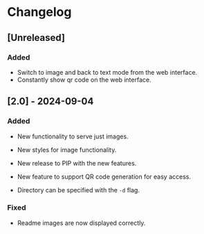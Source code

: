 # Changelog


## [Unreleased]
### Added
- Switch to image and back to text mode from the web interface.
- Constantly show qr code on the web interface.


## [2.0] - 2024-09-04
### Added
- New functionality to serve just images.
- New styles for image functionality.

- New release to PIP with the new features.

- New feature to support QR code generation for easy access.
- Directory can be specified with the `-d` flag.

### Fixed
- Readme images are now displayed correctly.
